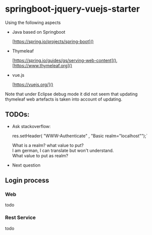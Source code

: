 # springboot-jquery-vuejs-starter

Using the following aspects

- Java based on Springboot  
  
  [https://spring.io/projects/spring-boot]()  
  

- Thymeleaf  
  
  [https://spring.io/guides/gs/serving-web-content](), [https://www.thymeleaf.org]()  
  
- vue.js

  [https://vuejs.org/]()  
  
  
Note that under Eclipse debug mode it did not seem that updating thymeleaf web artefacts is taken into account of updating.  


## TODOs:

- Ask stackoverflow:
  
  res.setHeader( "WWW-Authenticate" , "Basic realm=\"localhost\"");`
  
  What is a realm? what value to put?  
  I am german, I can translate but won't understand.  
  What value to put as realm?  
  
-   Next question
  
  


## Login process

### Web

todo

### Rest Service

todo

